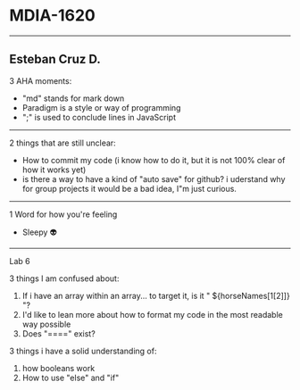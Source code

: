# MDIA-1620


------------
 Esteban Cruz D.
---
 3 AHA moments:
 - "md" stands for mark down
 - Paradigm is a style or way of programming
 - ";" is used to conclude lines in JavaScript
  ---  
 2 things that are still unclear:

 
-  How to commit my code (i know how to do it, but it is not 100% clear of how it works yet)
-  is there a way to have a kind of "auto save" for github? i uderstand why for group projects it would be a bad idea, I"m just curious.
  ---

 1 Word for how you're feeling
 
- Sleepy 👽

---


Lab 6

3 things I am confused about:
 1. If i have an array within an array... to target it, is it " ${horseNames[1[2]]} "?
 2. I'd like to lean more about how to format my code in the most readable way possible
 3. Does "====" exist?


 3 things i have a solid understanding of:
 1. how booleans work
 2. How to use "else" and "if"
 




